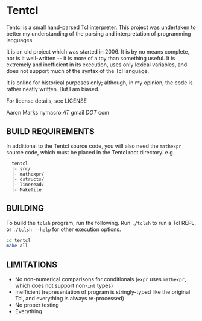 # Tentcl
Tentcl is a small hand-parsed Tcl interpreter. This project was undertaken
to better my understanding of the parsing and interpretation of programming
languages.

It is an old project which was started in 2006. It is by no means complete,
nor is it well-written -- it is more of a toy than something useful. It is
extremely and inefficient in its execution, uses only lexical variables, and
does not support much of the syntax of the Tcl language.

It is online for historical purposes only; although, in my opinion, the code
is rather neatly written. But I am biased.

For license details, see LICENSE

Aaron Marks
nymacro *AT* gmail *DOT* com

## BUILD REQUIREMENTS
In additional to the Tentcl source code, you will also need the `mathexpr`
source code, which must be placed in the Tentcl root directory. e.g.

```
  tentcl
  |- src/
  |- mathexpr/
  |- dstructs/
  |- lineread/
  |- Makefile
```

## BUILDING
To build the `tclsh` program, run the following. Run `./tclsh` to run a Tcl REPL, or
`./tclsh --help` for other execution options.

```sh
cd tentcl
make all
```

## LIMITATIONS
* No non-numerical comparisons for conditionals (`expr` uses `mathexpr`, which does not
  support non-`int` types)
* Inefficient (representation of program is stringly-typed like the original Tcl, and
  everything is always re-processed)
* No proper testing
* Everything

